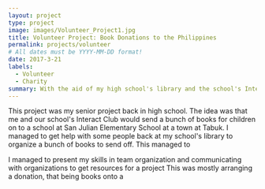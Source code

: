 ```yaml
---
layout: project
type: project
image: images/Volunteer_Project1.jpg
title: Volunteer Project: Book Donations to the Philippines
permalink: projects/volunteer
# All dates must be YYYY-MM-DD format!
date: 2017-3-21
labels:
  - Volunteer
  - Charity
summary: With the aid of my high school's library and the school's Interact Club, donated books to a school in the Philippines
---
```



This project was my senior project back in high school. The idea was that me and our school's Interact Club would send a bunch of books for children on to a school at San Julian Elementary School at a town at Tabuk. I managed to get help with some people back at my school's library to organize a bunch of books to send off. This managed to 

I managed to present my skills in team organization and communicating with organizations to get resources for a project This was mostly arranging a donation, that being books onto a 
